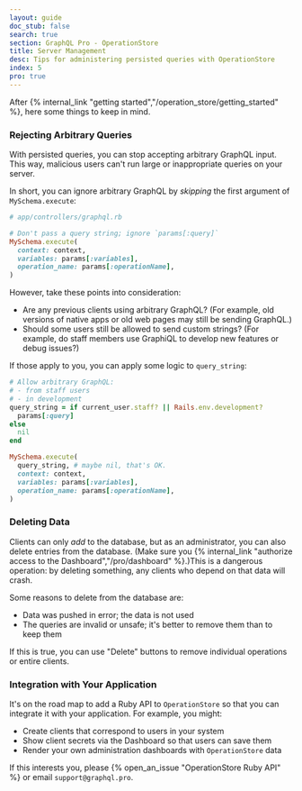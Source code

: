 ```yaml
---
layout: guide
doc_stub: false
search: true
section: GraphQL Pro - OperationStore
title: Server Management
desc: Tips for administering persisted queries with OperationStore
index: 5
pro: true
---
```


After {% internal_link "getting started","/operation_store/getting_started" %}, here some things to keep in mind.

### Rejecting Arbitrary Queries

With persisted queries, you can stop accepting arbitrary GraphQL input. This way, malicious users can't run large or inappropriate queries on your server.

In short, you can ignore arbitrary GraphQL by _skipping_ the first argument of `MySchema.execute`:

```ruby
# app/controllers/graphql.rb

# Don't pass a query string; ignore `params[:query]`
MySchema.execute(
  context: context,
  variables: params[:variables],
  operation_name: params[:operationName],
)
```

However, take these points into consideration:

- Are any previous clients using arbitrary GraphQL? (For example, old versions of native apps or old web pages may still be sending GraphQL.)
- Should some users still be allowed to send custom strings? (For example, do staff members use GraphiQL to develop new features or debug issues?)

If those apply to you, you can apply some logic to `query_string`:

```ruby
# Allow arbitrary GraphQL:
# - from staff users
# - in development
query_string = if current_user.staff? || Rails.env.development?
  params[:query]
else
  nil
end

MySchema.execute(
  query_string, # maybe nil, that's OK.
  context: context,
  variables: params[:variables],
  operation_name: params[:operationName],
)
```

### Deleting Data

Clients can only _add_ to the database, but as an administrator, you can also delete entries from the database. (Make sure you {% internal_link "authorize access to the Dashboard","/pro/dashboard" %}.)This is a dangerous operation: by deleting something, any clients who depend on that data will crash.

Some reasons to delete from the database are:

- Data was pushed in error; the data is not used
- The queries are invalid or unsafe; it's better to remove them than to keep them

If this is true, you can use "Delete" buttons to remove individual operations or entire clients.

### Integration with Your Application

It's on the road map to add a Ruby API to `OperationStore` so that you can integrate it with your application. For example, you might:

- Create clients that correspond to users in your system
- Show client secrets via the Dashboard so that users can save them
- Render your own administration dashboards with `OperationStore` data

If this interests you, please {% open_an_issue "OperationStore Ruby API" %} or email `support@graphql.pro`.
